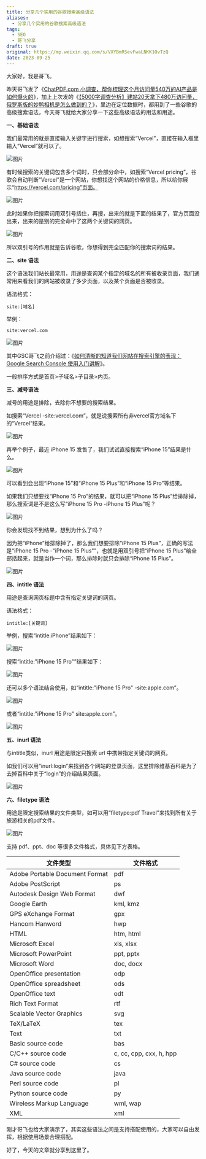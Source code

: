 ```yaml
---
title: 分享几个实用的谷歌搜索高级语法
aliases:
  - 分享几个实用的谷歌搜索高级语法
tags:
  - SEO
  - 哥飞分享
draft: true
original: https://mp.weixin.qq.com/s/VXYBmRSevFwaLNKK1OvTzQ
date: 2023-09-25
---
```

大家好，我是哥飞。  

昨天哥飞发了《[ChatPDF.com 小调查，帮你梳理这个月访问量540万的AI产品是如何爆火的](http://mp.weixin.qq.com/s?__biz=MjM5OTIzMzYyMA==&mid=2650080375&idx=1&sn=7ecb6ccb7a834d43b0b4bd63ef7c2592&chksm=bf3f354c8848bc5ae9c686dbf8901a1aab7241c7e160a782c195f55db91a9845e20d73708778&scene=21#wechat_redirect)》，加上上次发的《[【5000字调查分析】建站20天拿下480万访问量，俄罗斯版的妙鸭相机是怎么做到的？](http://mp.weixin.qq.com/s?__biz=MjM5OTIzMzYyMA==&mid=2650079744&idx=1&sn=0d82dcd95fe435a6b46a53a642a6c4e4&chksm=bf3f333b8848ba2deee768dea94b0ed5c2101c5bbf689cf536967d6141910b14f55ba03ed5c9&scene=21#wechat_redirect)》，里边在定位数据时，都用到了一些谷歌的高级搜索语法，今天哥飞就给大家分享一下这些高级语法的用法和用途。  

**一、基础语法**

我们最常用的就是直接输入关键字进行搜索，如想搜索“Vercel”，直接在输入框里输入“Vercel”就可以了。  

![图片](https://mmbiz.qpic.cn/sz_mmbiz_png/LBrX00GQeicussgMr7orm3gGxh62PggiaXYfF1mR4DS9ibcLQoERulLZ0RKHHLRsVAMDl8VLqXkuSyh2FnF1icjz1A/640?wx_fmt=png&tp=webp&wxfrom=5&wx_lazy=1&wx_co=1)

有时候搜索的关键词包含多个词时，只会部分命中，如搜索“Vercel pricing”，谷歌会自动判断“Vercel”是一个网站，你想找这个网站的价格信息，所以给你展示“https://vercel.com/pricing”页面。

![图片](https://mmbiz.qpic.cn/sz_mmbiz_png/LBrX00GQeicussgMr7orm3gGxh62PggiaXnkev6v9gA9zJ6hpMRMuG4SOyicuMSIibBDM7qib0jxTpHgHLQO6rlTSSQ/640?wx_fmt=png&tp=webp&wxfrom=5&wx_lazy=1&wx_co=1)

此时如果你把搜索词用双引号括住，再搜，出来的就是下面的结果了，官方页面没出来，出来的是别的完全命中了这两个关键词的网页。  

![图片](https://mmbiz.qpic.cn/sz_mmbiz_png/LBrX00GQeicussgMr7orm3gGxh62PggiaXFb8tM9v2Y1Oic4PT4e0K83OpzibnPkLOdt648KLhGPqsAtj5GqVvafnQ/640?wx_fmt=png&tp=webp&wxfrom=5&wx_lazy=1&wx_co=1)

所以双引号的作用就是告诉谷歌，你想得到完全匹配你的搜索词的结果。

  

**二、site 语法**  

这个语法我们站长最常用，用途是查询某个指定的域名的所有被收录页面，我们通常用来看我们的网站被收录了多少页面，以及某个页面是否被收录。

语法格式：  

```
site:[域名]
```

举例：  

```
site:vercel.com
```

![图片](https://mmbiz.qpic.cn/sz_mmbiz_png/LBrX00GQeicussgMr7orm3gGxh62PggiaX1WibCaw0MoyTMhA8oIibKVq5vicWKbia2EzsYNGIAefjrdPeSe1hibFiaw1A/640?wx_fmt=png&tp=webp&wxfrom=5&wx_lazy=1&wx_co=1)

其中GSC哥飞之前介绍过：《[如何清晰的知道我们网站在搜索引擎的表现：Google Search Console 使用入门讲解](http://mp.weixin.qq.com/s?__biz=MjM5OTIzMzYyMA==&mid=2650079678&idx=1&sn=28e2e1f0abf09872482549f66c214f0a&chksm=bf3f30858848b9934cc6ca69c172537ac676a04975ab475160e90b02d56cc6d5fe42df03a97f&scene=21#wechat_redirect)》。  

一般排序方式是首页>子域名>子目录>内页。  

  

**三、减号语法**  

减号的用途是排除，去除你不想要的搜索结果。  

如搜索“Vercel -site:vercel.com”，就是说搜索所有非vercel官方域名下的“Vercel”结果。

![图片](https://mmbiz.qpic.cn/sz_mmbiz_png/LBrX00GQeicussgMr7orm3gGxh62PggiaXb8gWKIibcuR5kibz9okUlu2sFgV0BuXPpAos2nCoibzfXrnQCO4F7JJag/640?wx_fmt=png&tp=webp&wxfrom=5&wx_lazy=1&wx_co=1)

再举个例子，最近 iPhone 15 发售了，我们试试直接搜索“iPhone 15”结果是什么。  

![图片](https://mmbiz.qpic.cn/sz_mmbiz_png/LBrX00GQeicussgMr7orm3gGxh62PggiaXnYGF2GsPiaxIJQVGueA6CaTBgBsRXwIdqiaKdexiarZzANfH0k7iclibb1Q/640?wx_fmt=png&tp=webp&wxfrom=5&wx_lazy=1&wx_co=1)

可以看到会出现“iPhone 15”和“iPhone 15 Plus”和“iPhone 15 Pro”等结果。

如果我们只想要找“iPhone 15 Pro”的结果，就可以把“iPhone 15 Plus”给排除掉，那么搜索词是不是这么写“iPhone 15 Pro -iPhone 15 Plus”呢？  

![图片](https://mmbiz.qpic.cn/sz_mmbiz_png/LBrX00GQeicussgMr7orm3gGxh62PggiaXswiaiaVsS7OulQia34G27icJ7ALPI5grTRacbrwLicHicm3nZ1PRkjCF1ibUA/640?wx_fmt=png&tp=webp&wxfrom=5&wx_lazy=1&wx_co=1)

你会发现找不到结果，想到为什么了吗？

因为把“iPhone”给排除掉了，那么我们想要排除“iPhone 15 Plus”，正确的写法是“iPhone 15 Pro -"iPhone 15 Plus"”，也就是用双引号把“iPhone 15 Plus”给全部括起来，就是当作一个词，那么排除时就只会排除“iPhone 15 Plus”。  

![图片](https://mmbiz.qpic.cn/sz_mmbiz_png/LBrX00GQeicussgMr7orm3gGxh62PggiaX9CGJo6dsqc8JY1ZhtRMf2ia2ILyuyfrlZmDQXfbozkeSNZZLmltdx1w/640?wx_fmt=png&tp=webp&wxfrom=5&wx_lazy=1&wx_co=1)

**四、intitle 语法**

用途是查询网页标题中含有指定关键词的网页。  

语法格式：  

```
intitle:[关键词]
```

举例，搜索“intitle:iPhone”结果如下：

![图片](https://mmbiz.qpic.cn/sz_mmbiz_png/LBrX00GQeicussgMr7orm3gGxh62PggiaXm8cBxqE9WwsbiaX89nRguagDXX0TaNrc1XhbzcyicSjawL66wxyFX8TQ/640?wx_fmt=png&tp=webp&wxfrom=5&wx_lazy=1&wx_co=1)

搜索“intitle:"iPhone 15 Pro"”结果如下：  

![图片](https://mmbiz.qpic.cn/sz_mmbiz_png/LBrX00GQeicussgMr7orm3gGxh62PggiaXCM56PDzmib1aAmoibsp0ogBaLjg8wDm9NlicE2vhSRHSyGZCb0HQDSoZA/640?wx_fmt=png&tp=webp&wxfrom=5&wx_lazy=1&wx_co=1)

还可以多个语法结合使用，如“intitle:"iPhone 15 Pro" -site:apple.com”。

![图片](https://mmbiz.qpic.cn/sz_mmbiz_png/LBrX00GQeicussgMr7orm3gGxh62PggiaXJljH9egJNiad5CG3S5yQJ7RxDibp7hIPoxyPKib2kVbS8273mxibJbju8g/640?wx_fmt=png&tp=webp&wxfrom=5&wx_lazy=1&wx_co=1)

或者“intitle:"iPhone 15 Pro" site:apple.com”。  

![图片](https://mmbiz.qpic.cn/sz_mmbiz_png/LBrX00GQeicussgMr7orm3gGxh62PggiaXIF3NXVgAJHiaU02GPibZSBWBtsQl2SWw6QhHXavfHlSAPJfYWWPSK2nQ/640?wx_fmt=png&tp=webp&wxfrom=5&wx_lazy=1&wx_co=1)

  

**五、inurl 语法**  

与intitle类似，inurl 用途是限定只搜索 url 中携带指定关键词的网页。  

如我们可以用“inurl:login”来找到各个网站的登录页面，这里排除维基百科是为了去掉百科中关于“login”的介绍结果页面。  

![图片](https://mmbiz.qpic.cn/sz_mmbiz_png/LBrX00GQeicussgMr7orm3gGxh62PggiaXmJnv2Mzv2hpVE4zlYiao6mRxS8dee4iaY2sicDqunmawcLuicdGzWKojibA/640?wx_fmt=png&tp=webp&wxfrom=5&wx_lazy=1&wx_co=1)

**六、filetype 语法**  

用途是限定搜索结果的文件类型，如可以用“filetype:pdf Travel”来找到所有关于旅游相关的pdf文件。  

![图片](https://mmbiz.qpic.cn/sz_mmbiz_png/LBrX00GQeicussgMr7orm3gGxh62PggiaXQfsa0Qle26XyaeTrpN3zdI3aPBBsLW3ibO247EJWoVickibKdFHVupKUQ/640?wx_fmt=png&tp=webp&wxfrom=5&wx_lazy=1&wx_co=1)

支持 pdf、ppt、doc 等很多文件格式，具体见下方表格。

|文件类型|文件格式|
|---|---|
|Adobe Portable Document Format|pdf|
|Adobe PostScript|ps|
|Autodesk Design Web Format|dwf|
|Google Earth|kml, kmz|
|GPS eXchange Format|gpx|
|Hancom Hanword|hwp|
|HTML|htm, html|
|Microsoft Excel|xls, xlsx|
|Microsoft PowerPoint|ppt, pptx|
|Microsoft Word|doc, docx|
|OpenOffice presentation|odp|
|OpenOffice spreadsheet|ods|
|OpenOffice text|odt|
|Rich Text Format|rtf|
|Scalable Vector Graphics|svg|
|TeX/LaTeX|tex|
|Text|txt|
|Basic source code|bas|
|C/C++ source code|c, cc, cpp, cxx, h, hpp|
|C# source code|cs|
|Java source code|java|
|Perl source code|pl|
|Python source code|py|
|Wireless Markup Language|wml, wap|
|XML|xml|

  

刚才哥飞也给大家演示了，其实这些语法之间是支持搭配使用的，大家可以自由发挥，根据使用场景合理搭配。

好了，今天的文章就分享到这里了。